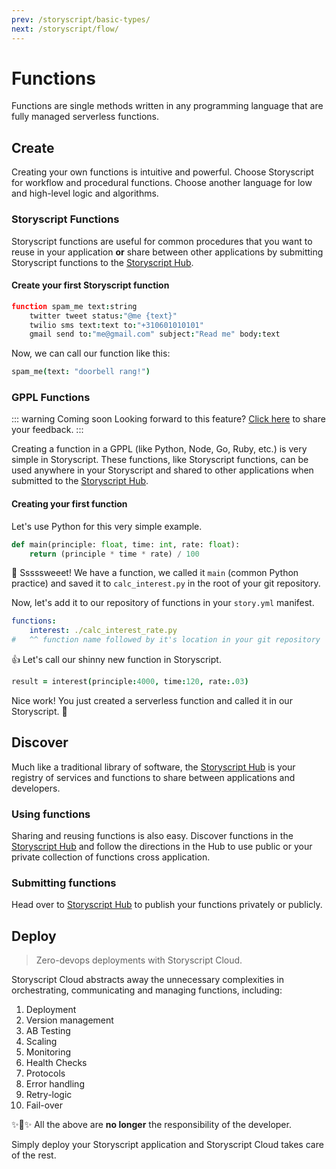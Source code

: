 ```yaml
---
prev: /storyscript/basic-types/
next: /storyscript/flow/
---
```


# Functions

Functions are single methods written in any programming language that are fully managed serverless functions.

## Create

Creating your own functions is intuitive and powerful. Choose Storyscript for workflow and procedural functions. Choose another language for low and high-level logic and algorithms.


### Storyscript Functions

Storyscript functions are useful for common procedures that you want to reuse in your application **or** share between other applications by submitting Storyscript functions to the [Storyscript Hub](https://hub.storyscript.io).

####  Create your first Storyscript function

```coffeescript
function spam_me text:string
    twitter tweet status:"@me {text}"
    twilio sms text:text to:"+310601010101"
    gmail send to:"me@gmail.com" subject:"Read me" body:text
```

Now, we can call our function like this:

```coffeescript
spam_me(text: "doorbell rang!")
```

### GPPL Functions

::: warning Coming soon
Looking forward to this feature? [Click here](https://storyscript.nolt.io/8) to share your feedback.
:::

Creating a function in a GPPL (like Python, Node, Go, Ruby, etc.) is very simple in Storyscript.
These functions, like Storyscript functions, can be used anywhere in your Storyscript and shared to other applications when submitted to the [Storyscript Hub](https://hub.storyscript.io).

#### Creating your first function

Let's use Python for this very simple example.

```python
def main(principle: float, time: int, rate: float):
    return (principle * time * rate) / 100
```

:snake: Sssssweeet! We have a function, we called it `main` (common Python practice) and saved it to `calc_interest.py` in the root of your git repository.

Now, let's add it to our repository of functions in your `story.yml` manifest.

```yaml
functions:
    interest: ./calc_interest_rate.py
#   ^^ function name followed by it's location in your git repository
```

:thumbsup: Let's call our shinny new function in Storyscript.

```coffee
result = interest(principle:4000, time:120, rate:.03)
```

Nice work! You just created a serverless function and called it in our Storyscript. :clap:

## Discover

Much like a traditional library of software, the [Storyscript Hub](https://hub.storyscript.io) is your registry of services and functions to share between applications and developers.

### Using functions

Sharing and reusing functions is also easy. Discover functions in the [Storyscript Hub](https://hub.storyscript.io) and follow the directions in the Hub to use public or your private collection of functions cross application.

### Submitting functions

Head over to [Storyscript Hub](https://hub.storyscript.io) to publish your functions privately or publicly.

## Deploy

> Zero-devops deployments with Storyscript Cloud.

Storyscript Cloud abstracts away the unnecessary complexities in orchestrating, communicating and managing functions, including:

1. Deployment
1. Version management
1. AB Testing
1. Scaling
1. Monitoring
1. Health Checks
1. Protocols
1. Error handling
1. Retry-logic
1. Fail-over

:sparkles::cake::sparkles: All the above are **no longer** the responsibility of the developer.

Simply deploy your Storyscript application and Storyscript Cloud takes care of the rest.
